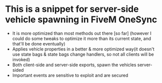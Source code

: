 # This is a snippet for server-side vehicle spawning in FiveM OneSync

* It is more optimized than most methods out there [so far] (however I could do some tweaks to optimize it more than its current state, and that'll be done eventually)
* Applies vehicle properties in a better & more optimized way(it doesn't use state bags & state bags change handlers, so not all clients will be invoked)
* Both client-side and server-side exports, spawn the vehicles server-sided
* Important events are sensitive to exploit and are secured
